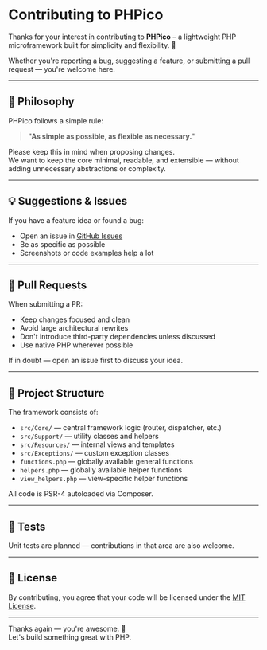 # Contributing to PHPico

Thanks for your interest in contributing to **PHPico** – a lightweight PHP microframework built for simplicity and flexibility. 🙌

Whether you're reporting a bug, suggesting a feature, or submitting a pull request — you're welcome here.

---

## 🧠 Philosophy

PHPico follows a simple rule:

> **"As simple as possible, as flexible as necessary."**

Please keep this in mind when proposing changes.  
We want to keep the core minimal, readable, and extensible — without adding unnecessary abstractions or complexity.

---

## 💡 Suggestions & Issues

If you have a feature idea or found a bug:
- Open an issue in [GitHub Issues](https://github.com/fkde/phpico/issues)
- Be as specific as possible
- Screenshots or code examples help a lot

---

## 🔧 Pull Requests

When submitting a PR:

- Keep changes focused and clean
- Avoid large architectural rewrites
- Don't introduce third-party dependencies unless discussed
- Use native PHP wherever possible

If in doubt — open an issue first to discuss your idea.

---

## 📁 Project Structure

The framework consists of:

- `src/Core/` — central framework logic (router, dispatcher, etc.)
- `src/Support/` — utility classes and helpers
- `src/Resources/` — internal views and templates
- `src/Exceptions/` — custom exception classes
- `functions.php` — globally available general functions
- `helpers.php` — globally available helper functions
- `view_helpers.php` — view-specific helper functions

All code is PSR-4 autoloaded via Composer.

---

## 🧪 Tests

Unit tests are planned — contributions in that area are also welcome.

---

## 📄 License

By contributing, you agree that your code will be licensed under the [MIT License](LICENSE).

---

Thanks again — you're awesome. 🚀  
Let's build something great with PHP.
